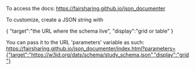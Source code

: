 To access the docs: https://fairsharing.github.io/json_documenter

To customize, create a JSON string with

{
    "target":"the URL where the schema live",
    "display":"grid or table"
}

You can pass it to the URL 'parameters' variable as such:
https://fairsharing.github.io/json_documenter/index.html?parameters={"target":"https://w3id.org/dats/schema/study_schema.json","display":"grid"}
